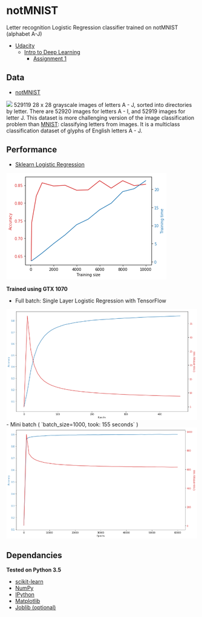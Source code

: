 # notMNIST
Letter recognition Logistic Regression classifier trained on notMNIST (alphabet A-J)

- <a href="https://www.udacity.com/">Udacity</a>
  - <a href="https://classroom.udacity.com/courses/ud730"> Intro to Deep Learning</a>
    - <a href="https://github.com/tensorflow/tensorflow/blob/master/tensorflow/examples/udacity/1_notmnist.ipynb">Assignment 1</a>

## Data
- <a href="http://yaroslavvb.com/upload/notMNIST/"> notMNIST </a>
<img src="https://lh4.googleusercontent.com/proxy/b94FV3AHSfDPdqNvd0PXCXnQLzSZquHEoQqziiMTHOvbuVP3xIjVH92yYzpOCCqqnUOS0PjjFDjMawC905m19Rs=w1200-h630-p-k-no-nu">
529119 28 x 28 grayscale images of letters A - J, sorted into directories by letter. There are 52920 images for letters A - I, and 52919 images for letter J. This dataset is more challenging version of the image classification problem than <a href="http://yann.lecun.com/exdb/mnist/">MNIST</a>: classifying letters from images. It is a multiclass classification dataset of glyphs of English letters A - J.

## Performance

- <a href="http://scikit-learn.org/stable/modules/generated/sklearn.linear_model.LogisticRegression.html"> Sklearn Logistic Regression </a>
<img src="https://github.com/AmmarRashed/notMNIST/blob/master/misc/sklearn_perf.png?raw=true">

**Trained using GTX 1070**

- Full batch: Single Layer Logistic Regression with TensorFlow
<img src="https://github.com/AmmarRashed/notMNIST/blob/master/misc/tf_perf_fullbatch.png?raw=true">
- Mini batch ( `batch_size=1000, took: 155 seconds` )
<img src="https://github.com/AmmarRashed/notMNIST/blob/master/misc/single_layer_lr.png?raw=true">

## Dependancies
**Tested on Python 3.5**
- <a href="http://scikit-learn.org/"> scikit-learn </a>
- <a href="http://www.numpy.org/"> NumPy </a>
- <a href="https://ipython.org/"> IPython</a>
- <a href="https://matplotlib.org/"> Matplotlib</a>
- <a href="https://pythonhosted.org/joblib/"> Joblib (optional)</a>
